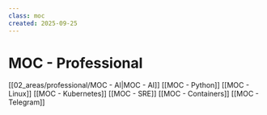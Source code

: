 ```yaml
---
class: moc
created: 2025-09-25
---
```

# MOC - Professional

[[02_areas/professional/MOC - AI|MOC - AI]]
[[MOC - Python]]
[[MOC - Linux]]
[[MOC - Kubernetes]]
[[MOC - SRE]]
[[MOC - Containers]]
[[MOC - Telegram]]
